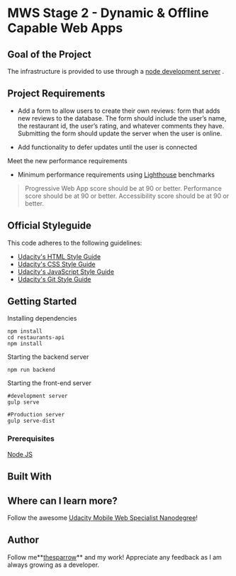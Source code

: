 # MWS Stage 2 - Dynamic & Offline Capable Web Apps

## Goal of the Project


The infrastructure is provided to use through a [node development server](https://github.com/udacity/mws-restaurant-stage-3) .

## Project Requirements
* Add a form to allow users to create their own reviews: form that adds new reviews to the database. The form should include the user’s name, the restaurant id, the user’s rating, and whatever comments they have. Submitting the form should update the server when the user is online.

* Add functionality to defer updates until the user is connected

Meet the new performance requirements
* Minimum performance requirements using [Lighthouse](https://developers.google.com/web/tools/lighthouse/) benchmarks
> Progressive Web App score should be at 90 or better.
> Performance score should be at 90 or better.
> Accessibility score should be at 90 or better.


## Official Styleguide

This code adheres to the following guidelines:
- [Udacity's HTML Style Guide](http://udacity.github.io/frontend-nanodegree-styleguide/index.html)
- [Udacity's CSS Style Guide](http://udacity.github.io/frontend-nanodegree-styleguide/css.html)
- [Udacity's JavaScript Style Guide](http://udacity.github.io/frontend-nanodegree-styleguide/javascript.html)
- [Udacity's Git Style Guide](https://udacity.github.io/git-styleguide/)


## Getting Started

Installing dependencies

```
npm install
cd restaurants-api
npm install
```

Starting the backend server

```
npm run backend
```

Starting the front-end server

```
#development server
gulp serve

#Production server
gulp serve-dist
```

### Prerequisites

[Node JS](https://nodejs.org/en/)

## Built With



## Where can I learn more?
Follow the awesome [Udacity Mobile Web Specialist Nanodegree](https://www.udacity.com/course/mobile-web-specialist-nanodegree--nd024)!

## Author
Follow me**[thesparrow](https://github.com/thesparrow/)** and my work! Appreciate any feedback as I am always growing as a developer.

